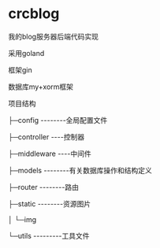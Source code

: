 # crcblog
我的blog服务器后端代码实现

采用goland

框架gin

数据库my+xorm框架

项目结构

├─config --------全局配置文件

├─controller ----控制器

├─middleware ----中间件

├─models --------有关数据库操作和结构定义

├─router --------路由

├─static --------资源图片

│  └─img

└─utils ---------工具文件
